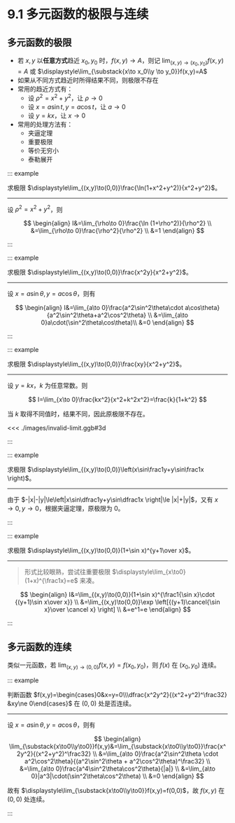 # 9.1 多元函数的极限与连续

## 多元函数的极限

- 若 $x,y$ 以**任意方式**趋近 $x_0,y_0$ 时，$f(x,y)\to A$，则记 $\displaystyle\lim_{(x,y)\to(x_0,y_0)}f(x,y)=A$ 或 $\displaystyle\lim_{\substack{x\to x_0\\y \to y_0}}f(x,y)=A$
- 如果从不同方式趋近时所得结果不同，则极限不存在
- 常用的趋近方式有：
  - 设 $\rho^2=x^2+y^2$，让 $\rho\to 0$
  - 设 $x=a\sin t,y=a\cos t$，让 $a\to 0$
  - 设 $y=kx$，让 $x\to 0$
- 常用的处理方法有：
  - 夹逼定理
  - 重要极限
  - 等价无穷小
  - 泰勒展开

::: example

求极限 $\displaystyle\lim_{(x,y)\to(0,0)}\frac{\ln(1+x^2+y^2)}{x^2+y^2}$。

---

设 $\rho^2=x^2+y^2$，则

$$
\begin{align}
I&=\lim_{\rho\to 0}\frac{\ln (1+\rho^2)}{\rho^2} \\
&=\lim_{\rho\to 0}\frac{\rho^2}{\rho^2} \\
&=1
\end{align}
$$

:::

::: example

求极限 $\displaystyle\lim_{(x,y)\to(0,0)}\frac{x^2y}{x^2+y^2}$。

---

设 $x=a\sin \theta,y=a\cos\theta$，则有

$$
\begin{align}
I&=\lim_{a\to 0}\frac{a^2\sin^2\theta\cdot a\cos\theta}{a^2\sin^2\theta+a^2\cos^2\theta} \\
&=\lim_{a\to 0}a\cdot(\sin^2\theta\cos\theta)\\
&=0
\end{align}
$$

:::

::: example

求极限 $\displaystyle\lim_{(x,y)\to(0,0)}\frac{xy}{x^2+y^2}$。

---

设 $y=kx$，$k$ 为任意常数。则

$$
I=\lim_{x\to 0}\frac{kx^2}{x^2+k^2x^2}=\frac{k}{1+k^2}
$$

当 $k$ 取得不同值时，结果不同，因此原极限不存在。

<<< ./images/invalid-limit.ggb#3d

:::

::: example

求极限 $\displaystyle\lim_{(x,y)\to(0,0)}\left(x\sin\frac1y+y\sin\frac1x \right)$。

---

由于 $-|x|-|y|\le\left|x\sin\dfrac1y+y\sin\dfrac1x \right|\le |x|+|y|$，又有 $x\to0,y\to 0$，根据夹逼定理，原极限为 $0$。

:::

::: example

求极限 $\displaystyle\lim_{(x,y)\to(0,0)}(1+\sin x)^{y+1\over x}$。

---

> 形式比较眼熟，尝试往重要极限 $\displaystyle\lim_{x\to0}(1+x)^{\frac1x}=e$ 来凑。

$$
\begin{align}
I&=\lim_{(x,y)\to(0,0)}(1+\sin x)^{\frac1{\sin x}\cdot {(y+1)\sin x\over x}} \\
&=\lim_{(x,y)\to(0,0)}\exp \left[{(y+1)\cancel{\sin x}\over \cancel x} \right] \\
&=e^1=e
\end{align}
$$

:::

## 多元函数的连续

类似一元函数，若 $\displaystyle\lim_{(x,y)\to(0,0)}f(x,y)=f(x_0,y_0)$，则 $f(x)$ 在 $(x_0,y_0)$ 连续。

::: example

判断函数 $f(x,y)=\begin{cases}0&x=y=0\\\dfrac{x^2y^2}{(x^2+y^2)^\frac32} &xy\ne 0\end{cases}$ 在 $(0,0)$ 处是否连续。

---

设 $x=a\sin \theta,y=a\cos\theta$，则有

$$
\begin{align}
\lim_{\substack{x\to0\\y\to0}}f(x,y)&=\lim_{\substack{x\to0\\y\to0}}\frac{x^2y^2}{(x^2+y^2)^\frac32} \\
&=\lim_{a\to 0}\frac{a^2\sin^2\theta \cdot a^2\cos^2\theta}{(a^2\sin^2\theta + a^2\cos^2\theta)^\frac32} \\
&=\lim_{a\to 0}\frac{a^4\sin^2\theta\cos^2\theta}{|a|} \\
&=\lim_{a\to 0}|a^3|\cdot(\sin^2\theta\cos^2\theta) \\
&=0
\end{align}
$$

故有 $\displaystyle\lim_{\substack{x\to0\\y\to0}}f(x,y)=f(0,0)$，故 $f(x,y)$ 在 $(0,0)$ 处连续。

:::
